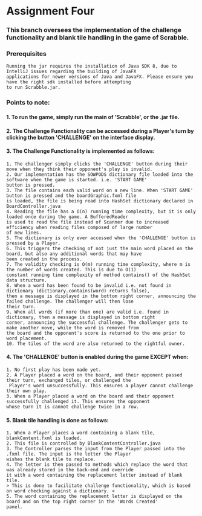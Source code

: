 # Assignment Four
### This branch oversees the implementation of the challenge functionality and blank tile handling in the game of Scrabble.

### Prerequisites
    Running the jar requires the installation of Java SDK 8, due to IntelliJ issues regarding the building of JavaFX 
    applications for newer versions of Java and JavaFX. Please ensure you have the right sdk installed before attempting
    to run Scrabble.jar.

### Points to note: 

#### 1. To run the game, simply run the main of 'Scrabble', or the .jar file.


#### 2. The Challenge Functionality can be accessed during a Player's turn by clicking the button 'CHALLENGE' on the interface display.


#### 3. The Challenge Functionality is implemented as follows:
    1. The challenger simply clicks the 'CHALLENGE' button during their move when they think their opponent's play is invalid.
    2. Our implementation has the SOWPODS dictionary file loaded into the software when the game is started. i.e. 'START GAME'
    button is pressed.
    3. The file contains each valid word on a new line. When 'START GAME' button is pressed and the boardGraphic.fxml file
    is loaded, the file is being read into HashSet dictionary declared in BoardController.java
    4. Reading the file has a O(n) running time complexity, but it is only loaded once during the game. A BufferedReader
    is used to read the file instead of Scanner due to increased efficiency when reading files composed of large number
    of new lines.
    5. The dictionary is only ever accessed when the 'CHALLENGE' button is pressed by a Player.
    6. This triggers the checking of not just the main word placed on the board, but also any additional words that may have
    been created in the process. 
    7. The validity checking is O(m) running time complexity, where m is the number of words created. This is due to O(1)
    constant running time complexity of method contains() of the HashSet data structure.
    8. When a word has been found to be invalid i.e. not found in dictionary (dictionary.contains(word) returns false),
    then a message is displayed in the bottom right corner, announcing the failed challenge. The challenger will then lose
    their turn.
    9. When all words (if more than one) are valid i.e. found in dictionary, then a message is displayed in bottom right
    corner, announcing the successful challenge. The challenger gets to make another move, while the word is removed from
    the board and the opponent's score is returned to the one prior to word placement. 
    10. The tiles of the word are also returned to the rightful owner.


#### 4. The 'CHALLENGE' button is enabled during the game <b>EXCEPT</b> when: 
    1. No first play has been made yet.
    2. A Player placed a word on the board, and their opponent passed their turn, exchanged tiles, or challenged the
     Player's word unsuccessfully. This ensures a player cannot challenge their own play.
    3. When a Player placed a word on the board and their opponent successfully challenged it. This ensures the opponent
    whose turn it is cannot challenge twice in a row.

#### 5. Blank tile handling is done as follows: 
    1. When a Player places a word containing a blank tile, blankContent.fxml is loaded.
    2. This file is controlled by BlankContentController.java
    3. The Controller parses the input from the Player passed into the .fxml file. The input is the letter the Player 
    wishes the blank tile to replace.
    4. The letter is then passed to methods which replace the word that was already stored in the back-end and override 
    it with a word containing the replacement letter instead of blank tile.
    > This is done to facilitate challenge functionality, which is based on word checking against a dictionary. <
    5. The word containing the replacement letter is displayed on the board and on the top right corner in the 'Words Created'
    panel.

 
